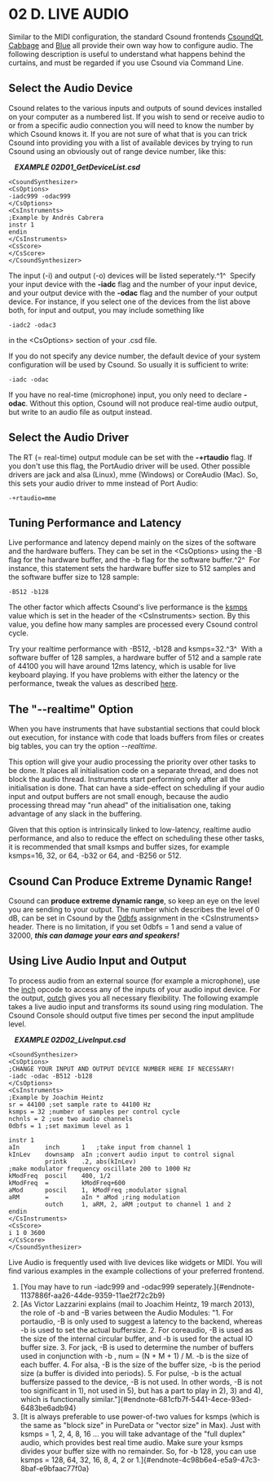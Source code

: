 02 D. LIVE AUDIO
================

Similar to the MIDI configuration, the standard Csound frontends
[CsoundQt](csoundqt "BLUE"), [Cabbage](cabbage "BLUE") and
[Blue](blue "BLUE") all provide their own way how to configure audio.
The following description is useful to understand what happens behind
the curtains, and must be regarded if you use Csound via Command Line.

Select the Audio Device
-----------------------

Csound relates to the various inputs and outputs of sound devices
installed on your computer as a numbered list. If you wish to send or
receive audio to or from a specific audio connection you will need to
know the number by which Csound knows it. If you are not sure of what
that is you can trick Csound into providing you with a list of available
devices by trying to run Csound using an obviously out of range device
number, like this:

   ***EXAMPLE 02D01\_GetDeviceList.csd***

    <CsoundSynthesizer>
    <CsOptions>
    -iadc999 -odac999
    </CsOptions>
    <CsInstruments>
    ;Example by Andrés Cabrera
    instr 1
    endin
    </CsInstruments>
    <CsScore>
    </CsScore>
    </CsoundSynthesizer>

The input (-i) and output (-o) devices will be listed seperately.^1^ 
Specify your input device with the **-iadc** flag and the number of your
input device, and your output device with the **-odac** flag and the
number of your output device. For instance, if you select one of the
devices from the list above both, for input and output, you may include
something like

    -iadc2 -odac3

in the \<CsOptions\> section of your .csd file.

If you do not specify any device number, the default device of your
system configuration will be used by Csound. So usually it is sufficient
to write:

    -iadc -odac

If you have no real-time (microphone) input, you only need to declare
**-odac**. Without this option, Csound will not produce real-time audio
output, but write to an audio file as output instead.

Select the Audio Driver
-----------------------

The RT (= real-time) output module can be set with the **-+rtaudio**
flag. If you don\'t use this flag, the PortAudio driver will be used.
Other possible drivers are jack and alsa (Linux), mme (Windows) or
CoreAudio (Mac). So, this sets your audio driver to mme instead of Port
Audio:

    -+rtaudio=mme

Tuning Performance and Latency
------------------------------

Live performance and latency depend mainly on the sizes of the software
and the hardware buffers. They can be set in the \<CsOptions\> using the
-B flag for the hardware buffer, and the -b flag for the software
buffer.^2^  For instance, this statement sets the hardware buffer size
to 512 samples and the software buffer size to 128 sample:

    -B512 -b128

The other factor which affects Csound\'s live performance is the
[ksmps](http://csound.github.io/docs/manual/html/ksmps.html "BLUE")
value which is set in the header of the \<CsInstruments\> section. By
this value, you define how many samples are processed every Csound
control cycle.

Try your realtime performance with -B512, -b128 and ksmps=32.^3^  With a
software buffer of 128 samples, a hardware buffer of 512 and a sample
rate of 44100 you will have around 12ms latency, which is usable for
live keyboard playing. If you have problems with either the latency or
the performance, tweak the values as described
[here](http://csound.github.io/docs/manual/html/UsingOptimizing.html "performance tweak").

The \"\--realtime\" Option
--------------------------

When you have instruments that have substantial sections that could
block out execution, for instance with code that loads buffers from
files or creates big tables, you can try the option *\--realtime*.

This option will give your audio processing the priority over other
tasks to be done. It places all initialisation code on a separate
thread, and does not block the audio thread. Instruments start
performing only after all the initialisation is done. That can have a
side-effect on scheduling if your audio input and output buffers are not
small enough, because the audio processing thread may "run ahead" of the
initialisation one, taking advantage of any slack in the buffering.

Given that this option is intrinsically linked to low-latency, realtime
audio performance, and also to reduce the effect on scheduling these
other tasks, it is recommended that small ksmps and buffer sizes, for
example ksmps=16, 32, or 64, -b32 or 64, and -B256 or 512.

Csound Can Produce Extreme Dynamic Range!
-----------------------------------------

Csound can **produce extreme dynamic range**, so keep an eye on the
level you are sending to your output. The number which describes the
level of 0 dB, can be set in Csound by the
[0dbfs](http://csound.github.io/docs/manual/html/Zerodbfs.html "BLUE")
assignment in the \<CsInstruments\> header. There is no limitation, if
you set 0dbfs = 1 and send a value of 32000, ***this can damage your
ears and speakers!***

Using Live Audio Input and Output
---------------------------------

To process audio from an external source (for example a microphone), use
the [inch](http://csound.github.io/docs/manual/html/inch.html "BLUE")
opcode to access any of the inputs of your audio input device. For the
output,
[outch](http://csound.github.io/docs/manual/html/outch.html "BLUE")
gives you all necessary flexibility. The following example takes a live
audio input and transforms its sound using ring modulation. The Csound
Console should output five times per second the input amplitude level.

   ***EXAMPLE 02D02\_LiveInput.csd***

    <CsoundSynthesizer>
    <CsOptions>
    ;CHANGE YOUR INPUT AND OUTPUT DEVICE NUMBER HERE IF NECESSARY!
    -iadc -odac -B512 -b128
    </CsOptions>
    <CsInstruments>
    ;Example by Joachim Heintz
    sr = 44100 ;set sample rate to 44100 Hz
    ksmps = 32 ;number of samples per control cycle
    nchnls = 2 ;use two audio channels
    0dbfs = 1 ;set maximum level as 1

    instr 1
    aIn       inch      1   ;take input from channel 1
    kInLev    downsamp  aIn ;convert audio input to control signal
              printk    .2, abs(kInLev)
    ;make modulator frequency oscillate 200 to 1000 Hz
    kModFreq  poscil    400, 1/2
    kModFreq  =         kModFreq+600
    aMod      poscil    1, kModFreq ;modulator signal
    aRM       =         aIn * aMod ;ring modulation
              outch     1, aRM, 2, aRM ;output to channel 1 and 2
    endin
    </CsInstruments>
    <CsScore>
    i 1 0 3600
    </CsScore>
    </CsoundSynthesizer>

Live Audio is frequently used with live devices like widgets or MIDI.
You will find various examples in the example collections of your
preferred frontend.

1.  [You may have to run -iadc999 and -odac999
    seperately.]{#endnote-1137886f-aa26-44de-9359-11ae2f72c2b9}
2.  [As Victor Lazzarini explains (mail to Joachim Heintz, 19 march
    2013), the role of -b and -B varies between the Audio Modules: \"1.
    For portaudio, -B is only used to suggest a latency to the backend,
    whereas -b is used to set the actual buffersize. 2. For coreaudio,
    -B is used as the size of the internal circular buffer, and -b is
    used for the actual IO buffer size. 3. For jack, -B is used to
    determine the number of buffers used in conjunction with -b , num =
    (N + M + 1) / M. -b is the size of each buffer. 4. For alsa, -B is
    the size of the buffer size, -b is the period size (a buffer is
    divided into periods). 5. For pulse, -b is the actual buffersize
    passed to the device, -B is not used. In other words, -B is not too
    significant in 1), not used in 5), but has a part to play in 2), 3)
    and 4), which is functionally
    similar.\"]{#endnote-681cfb7f-5441-4ece-93ed-6483be6adb94}
3.  [It is always preferable to use power-of-two values for ksmps (which
    is the same as \"block size\" in PureData or \"vector size\" in
    Max). Just with ksmps = 1, 2, 4, 8, 16 \... you will take advantage
    of the \"full duplex\" audio, which provides best real time audio.
    Make sure your ksmps divides your buffer size with no remainder. So,
    for -b 128, you can use ksmps = 128, 64, 32, 16, 8, 4, 2
    or 1.]{#endnote-4c98b6e4-e5a9-47c3-8baf-e9bfaac77f0a}
